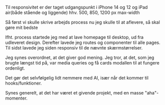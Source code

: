 Til responsivitet er der taget udgangspunkt i iPhone 14 og 12 og iPad air(både stående og liggende) 
hhv. 500, 850, 1200 px max-width

Så først vi skulle skrive arbejds process nu jeg skulle til at aflevere, så skal gøre mit bedste

Ifht. process startede jeg med at lave homepage til desktop, ud fra udleveret design.
Derefter lavede jeg routes og componenter til alle pages.
Til sidst lavede jeg siden responsiv til de nævnte skærmstørrelser.

Jeg synes overordnet, at det giver god mening. Jeg tror, at det, som jeg brugte længst tid på, var media queries og få cards modallen til at fungere ordenligt.

Det gør det selvfølgelig lidt nemmere med AI, især når det kommer til hooks/funktioner.

Synes generelt, at det har været et givende projekt, med en masse "aha"-momenter. 


